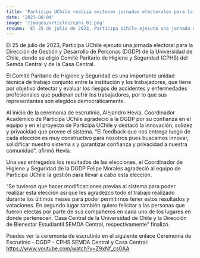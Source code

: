 ```yaml
---
title: 'Participa UChile realiza exitosas jornadas electorales para la Dirección de Gestión y Desarrollo de Personas - Comité Paritario de Higiene y Seguridad (CPHS) Semda Central y Casa Central'
date: '2023-08-04'
image: '/images/articles/cphs_01.png'
resume: 'El 25 de julio de 2023, Participa UChile ejecutó una jornada electoral para la Dirección de Gestión y Desarrollo de Personas (DGDP) de la Universidad de Chile, donde se eligió Comité Paritario de Higiene y Seguridad (CPHS) del Semda Central y de la Casa Central.'
---
```

El 25 de julio de 2023, Participa UChile ejecutó una jornada electoral para la Dirección de Gestión y Desarrollo de Personas (DGDP) de la Universidad de Chile, donde se eligió Comité Paritario de Higiene y Seguridad (CPHS) del Semda Central y de la Casa Central.

El Comité Paritario de Higiene y Seguridad es una importante unidad técnica de trabajo conjunto entre la institución y los trabajadores, que tiene por objetivo detectar y evaluar los riesgos de accidentes y enfermedades profesionales que pudieran sufrir los trabajadores, por lo que sus representantes son elegidos democráticamente. 

Al inicio de la ceremonia de escrutinio, Alejandro Hevia, Coordinador Académico de Participa UChile agradeció a la DGDP por su confianza en el equipo y en el proyecto de Participa UChile y destacó la innovación, solidez y privacidad que provee el sistema. “El feedback que nos entrega luego de cada elección es muy constructivo para nosotros pues buscamos innovar, solidificar nuestro sistema s y garantizar confianza y privacidad a nuestra comunidad”, afirmó Hevia. 

Una vez entregados los resultados de las elecciones, el Coordinador de Higiene y Seguridad de la DGDP Felipe Morales agradeció al equipo de Participa UChile la gestión para llevar a cabo esta elección. 

“Se tuvieron que hacer modificaciones previas al sistema para poder realizar esta elección así que les agradezco todo el trabajo realizado durante los últimos meses para poder permitirnos tener estos resultados y votaciones. En segundo lugar también quiero felicitar a las personas que fueron electas por parte de sus compañeros en cada uno de los lugares en donde pertenecen, Casa Central de la Universidad de Chile y la Dirección de Bienestar Estudiantil SEMDA Central, respectivamente” finalizó.

Puedes ver la ceremonia de escrutinio en el siguiente enlace Ceremonia de Escrutinio - DGDP - CPHS SEMDA Central y Casa Central: https://www.youtube.com/watch?v=Z9xNf_cs0AA 
